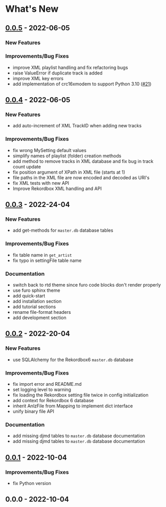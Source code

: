 # What's New

## [0.0.5] - 2022-06-05
### New Features
### Improvements/Bug Fixes
- improve XML playlist handling and fix refactoring bugs
- raise ValueError if duplicate track is added
- improve XML key errors
- add implementation of crc16xmodem to support Python 3.10 ([#21](https://github.com/dylanljones/pyrekordbox/issues/21))


<a name="0.0.4"></a>
## [0.0.4] - 2022-06-05
### New Features
- add auto-increment of XML TrackID when adding new tracks

### Improvements/Bug Fixes
- fix wrong MySetting default values
- simplify names of playlist (folder) creation methods
- add method to remove tracks in XML database and fix bug in track count update
- fix position argument of XPath in XML file (starts at 1)
- file paths in the XML file are now encoded and decoded as URI's
- fix XML tests with new API
- Improve Rekordbox XML handling and API


<a name="0.0.3"></a>
## [0.0.3] - 2022-24-04
### New Features
- add get-methods for `master.db` database tables

### Improvements/Bug Fixes
- fix table name in `get_artist`
- fix typo in settingFile table name

### Documentation
- switch back to rtd theme since furo code blocks don't render properly
- use furo sphinx theme
- add quick-start
- add installation section
- add tutorial sections
- rename file-format headers
- add development section


<a name="0.0.2"></a>
## [0.0.2] - 2022-20-04
### New Features
- use SQLAlchemy for the  Rekordbox6 `master.db` database

### Improvements/Bug Fixes
- fix import error and README.md
- set logging level to warning
- fix loading the Rekordbox setting file twice in config initialization
- add context for Rekordbox 6 database
- inherit AnlzFile from Mapping to implement dict interface
- unify binary file API

### Documentation
- add missing djmd tables to `master.db` database documentation
- add missing djmd tables to `master.db` database documentation


<a name="0.0.1"></a>
## [0.0.1] - 2022-10-04
### Improvements/Bug Fixes
- fix Python version


<a name="0.0.0"></a>
## 0.0.0 - 2022-10-04


[Unreleased]: https://github.com/dylanljones/pyrekordbox/compare/0.0.5...HEAD
[0.0.5]: https://github.com/dylanljones/pyrekordbox/compare/0.0.4...0.0.5
[0.0.4]: https://github.com/dylanljones/pyrekordbox/compare/0.0.3...0.0.4
[0.0.3]: https://github.com/dylanljones/pyrekordbox/compare/0.0.2...0.0.3
[0.0.2]: https://github.com/dylanljones/pyrekordbox/compare/0.0.1...0.0.2
[0.0.1]: https://github.com/dylanljones/pyrekordbox/compare/0.0.0...0.0.1
